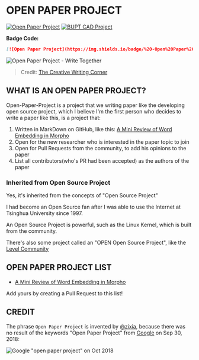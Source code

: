 # OPEN PAPER PROJECT

[![Open Paper Project](https://img.shields.io/badge/%20-Open%20Paper%20Project-brightgreen.svg)](https://github.com/BUPT/open-paper-project)
[![BUPT CAD Project](https://img.shields.io/badge/%20-BUPT_CAD_Project-blue.svg)](https://github.com/bupt/awesome-cad)

**Badge Code:**

```md
[![Open Paper Project](https://img.shields.io/badge/%20-Open%20Paper%20Project-brightgreen.svg)](https://github.com/BUPT/open-paper-project)
```

![Open Paper Project - Write Together](https://bupt.github.io/open-paper-project/images/write-together.jpg)
> Credit: [The Creative Writing Corner](http://thecreativewritingcorner.blogspot.com/)

## WHAT IS AN OPEN PAPER PROJECT?

Open-Paper-Project is a project that we writing paper like the developing open source project, which I believe I'm the first person who decides to write a paper like this, is a project that:

1. Written in MarkDown on GitHub, like this: [A Mini Review of Word Embedding in Morpho](https://github.com/zixia/paper-morpho-vector-presentation)
1. Open for the new researcher who is interested in the paper topic to join
1. Open for Pull Requests from the community, to add his opinions to the paper
1. List all contributors(who's PR had been accepted) as the authors of the paper

### Inherited from Open Source Project

Yes, it's inherited from the concepts of "Open Source Project"

I had become an Open Source fan after I was able to use the Internet at Tsinghua University since 1997.

An Open Source Project is powerful, such as the Linux Kernel, which is built from the community.

There's also some project called an "OPEN Open Source Project", like the [Level Community](https://github.com/Level/community/blob/ff67b1c2ee90e02c352cc2fd797c3b80ac183178/CONTRIBUTING.md)

## OPEN PAPER PROJECT LIST

- [A Mini Review of Word Embedding in Morpho](https://github.com/zixia/paper-morpho-vector-presentation)

Add yours by creating a Pull Request to this list!

## CREDIT

The phrase `Open Paper Project` is invented by [@zixia](https://github.com/zixia), because there was no result of the keywords "Open Paper Project" from [Google](https://www.google.com/search?q=open+paper+project) on Sep 30, 2018:

![Google "open paper project" on Oct 2018](https://bupt.github.io/open-paper-project/images/google-open-paper-project-oct-2018.png)
